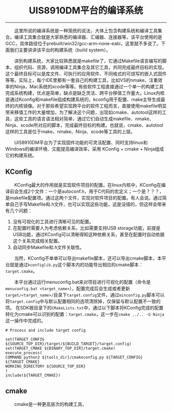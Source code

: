 # <center>UIS8910DM平台的编译系统</center>

----------
&emsp;&emsp;这里所说的编译系统是一种笼统的说法，大体上包含构建系统和编译工具集合。编译工具集合就是大家熟悉的编译器、汇编器、连接器等，该平台使用的是GCC，具体路径位于prebuilt/win32/gcc-arm-none-eabi，这里就不多说了。下面我们主要讲讲该平台的构建系统（build system）。

&emsp;&emsp;讲到构建系统，大家比较熟悉就是makefile了，它通过Makefile语言编写的脚本，组织代码、资源，调用编译工具集合及其它工具，共同完成最终目标的实现。这个最终目标可以是库文件、可执行的应用软件、不同格式的可烧写的嵌入式固件等等。实际上，每个IDE里都有一套自己的构建工具，比如VS的nmake，注重效率的Ninja，Mac系统的xcode等等。有些软件工程直接通过一个单一的构建工具完成系统构建，优点是简单，缺点是缺乏灵活、跨平台移值工作量大。Linux内核是通过Kconfig和makefile组成构建系统的，kconfig用于配置、make主导生成最终的内核镜像。对于那些希望实现跨平台的软件工程而言，直接使用makefile明显带来移值工作的大量增加，为了解决这个问题，出现如cmake、autotool这样的工具，这些工具的语言语法相对简单，通过它们自动生成makefile、nmake、Ninja、xcode所对应的脚本，完成最终目标的构建。也就说，cmake、autotool这样的工具是位于make、nmake、Ninja、xcode等工具的上层。

&emsp;&emsp;UIS8910DM平台为了实现固件功能的可灵活配置、同时支持linux和Windows的编译环境、又能提高编译效率，采用 KConfig + cmake + Ninja组成它的构建系统。


## KConfig
&emsp;&emsp;KConfig最大的作用就是实现软件项目的配置。在linux内核中，KConfig在编译前会生成2个文件：一个是autoconf.h，用于C代码的宏定义；一个是？？？，是makefile配置项。通过这两个文件，实现对软件项目的配置。有人会说。通过简单自己手写Makefile和.h文件，也可以实现这些功能，这是没错的，但这样会带来有几个问题：

1. 没有可视化的工具进行清晰可见的配置。  
2. 在配置时需要人为考虑依赖关系，比如需要支持USB storage功能，前提是USB功能，通过KConfig可以清晰得知这种依赖关系，甚至在配置时自动依据这个关系完成相关配置。  
3. 自动同步Makefile和.h文件关联性。

&emsp;&emsp;当然，KConfig不单单可以导出makefile脚本，还可以导出cmake脚本，本平台就是通过`kconfiglib.py`这个脚本内的功能导出相应的cmake脚本：`target.cmake`。

&emsp;&emsp;本平台通过运行menuconfig.bat来对项目进行可视化的配置（命令是 `menuconfig.bat <target_name>`），配置完成后会生成或者更新`target/<target_name>/`目录下`target.config`文件，通过`minconfig.py`脚本可以将`target.config`中与默认配置相同的选项清除掉，仅保留与默认配置不一致的项。
在SDK根目录下的`CMakeLists.txt`中，通过以下脚本将KConfig完成的配置转化为cmake可以识别的配置：`target.cmake`，这一步在`cmake ../.. -G Ninja` 这一操作中完成的。
	
 	# Process and include target config
	
	set(TARGET_CONFIG ${SOURCE_TOP_DIR}/target/${BUILD_TARGET}/target.config)
	set(TARGET_CMAKE ${BINARY_TOP_DIR}/target.cmake)
	execute_process(
    COMMAND python3 ${tools_dir}/cmakeconfig.py ${TARGET_CONFIG} ${TARGET_CMAKE}
    WORKING_DIRECTORY ${SOURCE_TOP_DIR}
	)
	include(${TARGET_CMAKE})

## cmake
&emsp;&emsp;cmake是一种更高层次的构建工具，